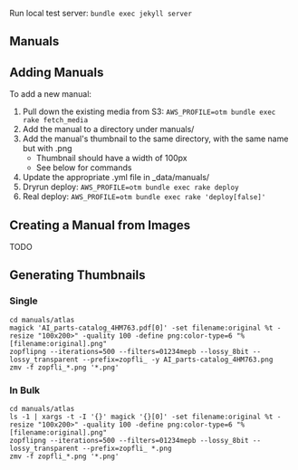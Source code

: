 Run local test server: `bundle exec jekyll server`

## Manuals

## Adding Manuals

To add a new manual:

1. Pull down the existing media from S3: `AWS_PROFILE=otm bundle exec rake fetch_media`
1. Add the manual to a directory under manuals/
1. Add the manual's thumbnail to the same directory, with the same name but with .png
    * Thumbnail should have a width of 100px
    * See below for commands
1. Update the appropriate .yml file in \_data/manuals/
1. Dryrun deploy: `AWS_PROFILE=otm bundle exec rake deploy`
1. Real deploy: `AWS_PROFILE=otm bundle exec rake 'deploy[false]'`

## Creating a Manual from Images

TODO

## Generating Thumbnails

### Single

```
cd manuals/atlas
magick 'AI_parts-catalog_4HM763.pdf[0]' -set filename:original %t -resize "100x200>" -quality 100 -define png:color-type=6 "%[filename:original].png"
zopflipng --iterations=500 --filters=01234mepb --lossy_8bit --lossy_transparent --prefix=zopfli_ -y AI_parts-catalog_4HM763.png
zmv -f zopfli_*.png '*.png'
```

### In Bulk

```
cd manuals/atlas
ls -1 | xargs -t -I '{}' magick '{}[0]' -set filename:original %t -resize "100x200>" -quality 100 -define png:color-type=6 "%[filename:original].png"
zopflipng --iterations=500 --filters=01234mepb --lossy_8bit --lossy_transparent --prefix=zopfli_ *.png
zmv -f zopfli_*.png '*.png'
```
